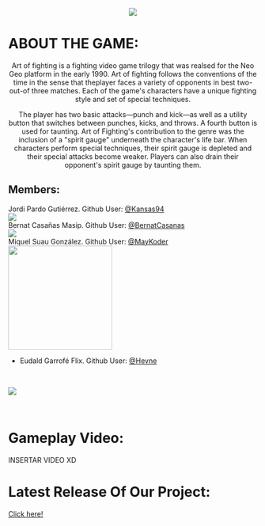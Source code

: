 <p align="center">
<img src="https://raw.githubusercontent.com/MayKoder/Projecte_1_RedDot/master/Logoprojecte.PNG"> <br/>
</p>

# ABOUT THE GAME:
<p align="center">
Art of fighting is a fighting video game trilogy that was realsed for 
the Neo Geo platform in the early 1990. Art of fighting follows the 
conventions of the time in the sense that theplayer faces a variety 
of opponents in best two-out-of three matches. Each of the game's 
characters have a unique fighting style and set of special techniques.<br>
</p>
<p align="center">
The player has two basic attacks—punch and kick—as well as a utility 
button that switches between punches, kicks, and throws. A fourth button is
used for taunting. Art of Fighting's contribution to the genre was the 
inclusion of a "spirit gauge" underneath the character's life bar. 
When characters perform special techniques, their spirit gauge is depleted
and their special attacks become weaker. Players can also drain their 
opponent's spirit gauge by taunting them.
</p>

## Members: 

Jordi Pardo Gutiérrez. Github User: [@Kansas94](https://github.com/Jordi-Pardo)<br>
<img src="https://raw.githubusercontent.com/MayKoder/Projecte_1_RedDot/master/Fotogordi.jpg">
<br>
Bernat Casañas Masip. Github User: [@BernatCasanas](https://github.com/Berniix)<br>
<img src="https://raw.githubusercontent.com/MayKoder/Projecte_1_RedDot/master/fotoberni.png">
<br>
Miquel Suau González. Github User: [@MayKoder](https://github.com/MayKoder)<br>
<img src="https://raw.githubusercontent.com/MayKoder/Projecte_1_RedDot/master/FotoMayk.jpg" width=210>
<br>
* Eudald Garrofé Flix. Github User: [@Hevne](https://github.com/Hevne)<br>
<br>


![](https://raw.githubusercontent.com/MayKoder/Projecte_1_RedDot/master/fotogrup.jpg)

<br>

# Gameplay Video:

INSERTAR VIDEO XD

# Latest Release Of Our Project:

[Click here!](https://github.com/reddot-studio/Projecte_1_RedDot/releases/tag/0.7.1)




 
